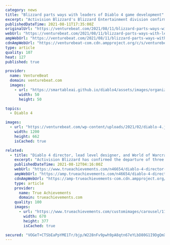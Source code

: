 ```yaml
---
category: news
title: "Blizzard parts ways with leaders of Diablo 4 game development"
excerpt: "Activision Blizzard's Blizzard Entertainment division confirmed more departures among its leadership on the high-profile Diablo 4 game team."
publishedDateTime: 2021-08-11T17:35:00Z
originalUrl: "https://venturebeat.com/2021/08/11/blizzard-parts-ways-with-leaders-of-diablo-4-game-development/"
webUrl: "https://venturebeat.com/2021/08/11/blizzard-parts-ways-with-leaders-of-diablo-4-game-development/"
ampWebUrl: "https://venturebeat.com/2021/08/11/blizzard-parts-ways-with-leaders-of-diablo-4-game-development/amp/"
cdnAmpWebUrl: "https://venturebeat-com.cdn.ampproject.org/c/s/venturebeat.com/2021/08/11/blizzard-parts-ways-with-leaders-of-diablo-4-game-development/amp/"
type: article
quality: 107
heat: 127
published: true

provider:
  name: VentureBeat
  domain: venturebeat.com
  images:
    - url: "https://smartableai.github.io/diablo4/assets/images/organizations/venturebeat.com-50x50.jpg"
      width: 50
      height: 50

topics:
  - Diablo 4

images:
  - url: "https://venturebeat.com/wp-content/uploads/2021/02/diablo-4.jpg?w=1200&strip=all"
    width: 1200
    height: 662
    isCached: true

related:
  - title: "Diablo 4 director, lead level designer, and World of Warcraft designer leave Blizzard"
    excerpt: "Activision Blizzard has confirmed the departure of three senior Blizzard employees. Diablo 4 director Luis Barriga, lead designer Jesse McCree, and World of Warcraft senior designer Jonathan LeCraft ..."
    publishedDateTime: 2021-08-12T04:16:00Z
    webUrl: "https://www.trueachievements.com/n46654/diablo-4-director-world-of-warcraft-designer-blizzard"
    ampWebUrl: "https://amp.trueachievements.com/n46654/diablo-4-director-world-of-warcraft-designer-blizzard"
    cdnAmpWebUrl: "https://amp-trueachievements-com.cdn.ampproject.org/c/s/amp.trueachievements.com/n46654/diablo-4-director-world-of-warcraft-designer-blizzard"
    type: article
    provider:
      name: True Achievements
      domain: trueachievements.com
    quality: 100
    images:
      - url: "https://www.trueachievements.com/customimages/carousel/119854.jpg"
        width: 670
        height: 377
        isCached: true

secured: "VOGeT+CTSbEaPpYME1Tr/bjp/W228nFv9pwh9pA8qtn67eYLbD80G1I9DgQmXIf9+ANbG2HgvMKE1DblVjIzV/LbjDZ91OS7+wZjYcre0CWZ4omfb+o6A0PqOITEUi9JtOH7shPYPjOIRM3kvBqMahQsmKrIt9XxLFef8iIRSLmRXKCTIPBPWmflV10a4vfYlwE5ioyLBlb0dn4D+kWeIxruG9khQH5KiVRbUR6/mE8IDCBSlhVWsFB5yW0+yhk5DUmqIl1QDK4I8zCYZWKVqAGiWrwFzELMD35ZiSEtsKVYHqqdj/XKf/a7Zbu/aSMsve/tXqzukSW0yv0qjqaOhUiKEtLkAij742TvdYqERrs=;RJ8trHtyiDqDRQDckxIddg=="
---
```


